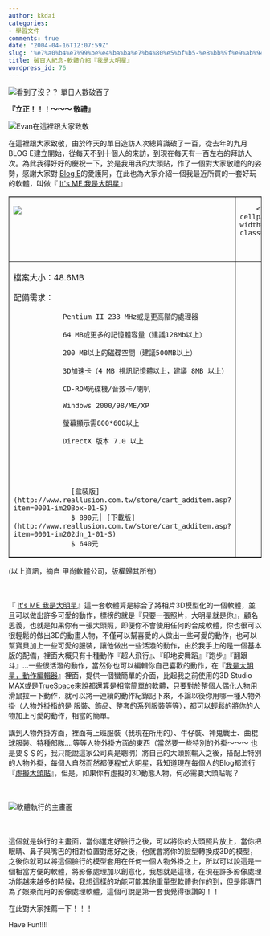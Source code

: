 ```yaml
---
author: kkdai
categories:
- 學習文件
comments: true
date: "2004-04-16T12:07:59Z"
slug: '%e7%a0%b4%e7%99%be%e4%ba%ba%e7%b4%80%e5%bf%b5-%e8%bb%9f%e9%ab%94%e4%bb%8b%e7%b4%b9%e3%80%8e%e6%88%91%e6%98%af%e5%a4%a7%e6%98%8e%e6%98%9f%e3%80%8f'
title: 破百人紀念-軟體介紹『我是大明星』
wordpress_id: 76
---
```


![看到了沒？？ 單日人數破百了](http://www.evanlin.com/blog/archives/0416/server.gif)



**『立正！！！～～～ 敬禮』**




![Evan在這裡跟大家致敬](http://www.evanlin.com/blog/archives/0416/Evan_0416.gif)





在這裡跟大家致敬，由於昨天的單日造訪人次總算識破了一百，從去年的九月
BLOG
E建立開始，從每天不到十個人的來訪，到現在每天有一百左右的拜訪人次。為此我得好好的慶祝一下，於是我用我的大頭貼，作了一個對大家敬禮的的姿勢，感謝大家對
[ Blog E](http://www.evanlin.com/blog/)的愛護阿，在此也為大家介紹一個我最近所買的一套好玩的軟體，叫做『
[It's ME 我是大明星](http://www.reallusion.com.tw/itsme/default.asp)』
<!--more-->
<table border="1" >
  <tr >
    
<td width="100" valign="top" >
      

![](http://www.reallusion.com.tw/itsme/images/package_itsme2.gif)


      

　


    
</td>
    
<td >
      


        
        <table cellpadding="5" width="100%" class="body" >
          <tbody >
            <tr >
              
<td height="30" >![](http://www.reallusion.com.tw/itsme/images/dat.gif)
                只要一張照片，3D動畫明星就是你。
</td>
            </tr>
            <tr >
              
<td >
                

檔案大小：48.6MB


                

配備需求：  

                Pentium II 233 MHz或是更高階的處理器  

                64 MB或更多的記憶體容量（建議128Mb以上）  

                200 MB以上的磁碟空間（建議500MB以上）  

                3D加速卡（4 MB 視訊記憶體以上，建議 8MB 以上）  

                CD-ROM光碟機/音效卡/喇叭  

                Windows 2000/98/ME/XP  

                螢幕顯示需800*600以上  

                DirectX 版本 7.0 以上


                


                  [盒裝版](http://www.reallusion.com.tw/store/cart_additem.asp?item=0001-im20Box-01-S)
                  $ 890元│ [下載版](http://www.reallusion.com.tw/store/cart_additem.asp?item=0001-im202dn_1-01-S)
                  $ 640元
                


              
</td>
            </tr>
          </tbody>
        </table>
        
      


    
</td>
  </table>


(以上資訊，摘自
甲尚軟體公司，版權歸其所有）




　


  

『 [It's ME 我是大明星](http://www.reallusion.com.tw/itsme/default.asp)』這一套軟體算是綜合了將相片3D模型化的一個軟體，並且可以做出許多可愛的動作，標榜的就是『只要一張照片，大明星就是你』，顧名思義，也就是如果你有一張大頭照，即便你不會使用任何的合成軟體，你也很可以很輕鬆的做出3D的動畫人物，不僅可以幫喜愛的人做出一些可愛的動作，也可以幫寶貝加上一些可愛的服裝，讓他做出一些活潑的動作，由於我手上的是一個基本版的配備，裡面大概只有十種動作『超人飛行』、『印地安舞蹈』『跑步』『翻跟斗』...一些很活潑的動作，當然你也可以編輯你自己喜歡的動作，在『[我是大明星，動作編輯器](http://www.reallusion.com.tw/store/cart_additem.asp?item=0001-IMMotionEditor-01-S)』裡面，提供一個蠻簡單的介面，比起我之前使用的3D
  Studio MAX或是[TrueSpace](http://www.turespace.com.tw)來說都還算是相當簡單的軟體，只要對於整個人偶化人物用滑鼠拉一下動作，就可以將一連續的動作紀錄記下來，不論以後你用哪一種人物外掛（人物外掛指的是 
  服裝、飾品、整套的系列服裝等等），都可以輕鬆的將你的人物加上可愛的動作，相當的簡單。


  

講到人物外掛方面，裡面有上班服裝（我現在所用的）、牛仔裝、神鬼戰士、曲棍球服裝、特種部隊....等等人物外掛方面的東西（當然要一些特別的外掛～～～
  也是要＄＄的，我只能說這家公司真是聰明）將自己的大頭照輸入之後，搭配上特別的人物外掛，每個人自然而然都便程式大明星，我知道現在每個人的Blog都流行『[虛擬大頭貼](http://roxytom.bluecircus.net/archives/001436.html)』，但是，如果你有虛擬的3D動態人物，何必需要大頭貼呢？


  

　





  ![軟體執行的主畫面](http://www.evanlin.com/blog/archives/0416/star.jpg)




　




這個就是執行的主畫面，當你選定好臉行之後，可以將你的大頭照片放上，當你把眼睛、鼻子與嘴巴的相對位置對應好之後，他就會將你的臉型轉換成3D的模型，之後你就可以將這個臉行的模型套用在任何一個人物外掛之上，所以可以說這是一個相當方便的軟體，將影像處理加以創意化，我想就是這樣，在現在許多影像處理功能越來越多的時候，我想這樣的功能可能其他重量型軟體也作的到，但是能專門為了娛樂而用的影像處理軟體，這個可說是第一套我覺得很讚的！！




在此對大家推薦一下！！！




Have Fun!!!!




　
